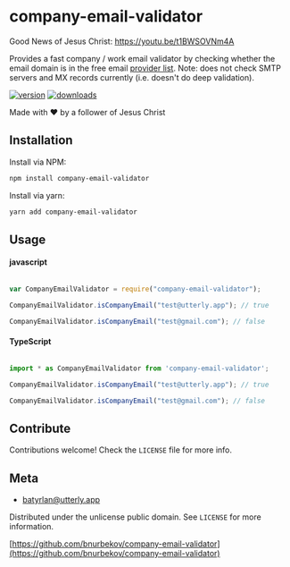 # company-email-validator

Good News of Jesus Christ: https://youtu.be/t1BWSOVNm4A

Provides a fast company / work email validator by checking whether the email domain is in the free email [provider list](https://github.com/bnurbekov/company-email-validator/blob/main/free_email_provider_domains.js). Note: does not check SMTP servers and MX records currently (i.e. doesn't do deep validation).

[![version](https://img.shields.io/npm/v/company-email-validator.svg?style=flat-square)]((http://npm.im/company-email-validator))
[![downloads](https://img.shields.io/npm/dm/company-email-validator.svg?style=flat-square)](https://npm-stat.com/charts.html?package=company-email-validator&from=2015-08-01)

Made with :heart: by a follower of Jesus Christ

## Installation
Install via NPM:

```bash
npm install company-email-validator

```

Install via yarn:

```bash
yarn add company-email-validator

```

## Usage

#### javascript

```javascript

var CompanyEmailValidator = require("company-email-validator");

CompanyEmailValidator.isCompanyEmail("test@utterly.app"); // true

CompanyEmailValidator.isCompanyEmail("test@gmail.com"); // false

```

#### TypeScript

```typescript

import * as CompanyEmailValidator from 'company-email-validator';

CompanyEmailValidator.isCompanyEmail("test@utterly.app"); // true

CompanyEmailValidator.isCompanyEmail("test@gmail.com"); // false

```

## Contribute

Contributions welcome! Check the ``LICENSE`` file for more info.

## Meta

* batyrlan@utterly.app

Distributed under the unlicense public domain. See ``LICENSE`` for more information.

[https://github.com/bnurbekov/company-email-validator](https://github.com/bnurbekov/company-email-validator)
